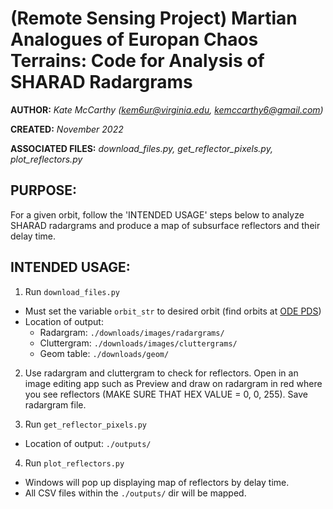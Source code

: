 # (Remote Sensing Project) Martian Analogues of Europan Chaos Terrains: Code for Analysis of SHARAD Radargrams

**AUTHOR:** *Kate McCarthy (kem6ur@virginia.edu, kemccarthy6@gmail.com)*

**CREATED:** *November 2022*

**ASSOCIATED FILES:** *download_files.py, get_reflector_pixels.py, plot_reflectors.py*

## PURPOSE:
For a given orbit, follow the 'INTENDED USAGE' steps below to analyze SHARAD radargrams and produce a map of subsurface reflectors and their delay time.

## INTENDED USAGE:

1. Run `download_files.py`
* Must set the variable `orbit_str` to desired orbit (find orbits at [ODE PDS](https://ode.rsl.wustl.edu/mars/mapsearch))
* Location of output:
  * Radargram: `./downloads/images/radargrams/`
  * Cluttergram: `./downloads/images/cluttergrams/`
  * Geom table: `./downloads/geom/`

2. Use radargram and cluttergram to check for reflectors. Open in an image editing app such as Preview and draw on radargram in red where you see reflectors (MAKE SURE THAT HEX VALUE = 0, 0, 255). Save radargram file.

3. Run `get_reflector_pixels.py`
* Location of output: `./outputs/`

4. Run `plot_reflectors.py`
* Windows will pop up displaying map of reflectors by delay time.
* All CSV files within the `./outputs/` dir will be mapped.
